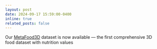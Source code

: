```yaml
---
layout: post
date: 2024-09-17 15:59:00-0400
inline: true
related_posts: false
---
```


Our [MetaFood3D](https://arxiv.org/abs/2409.01966) dataset is now available — the first comprehensive 3D food dataset with nutrition values
